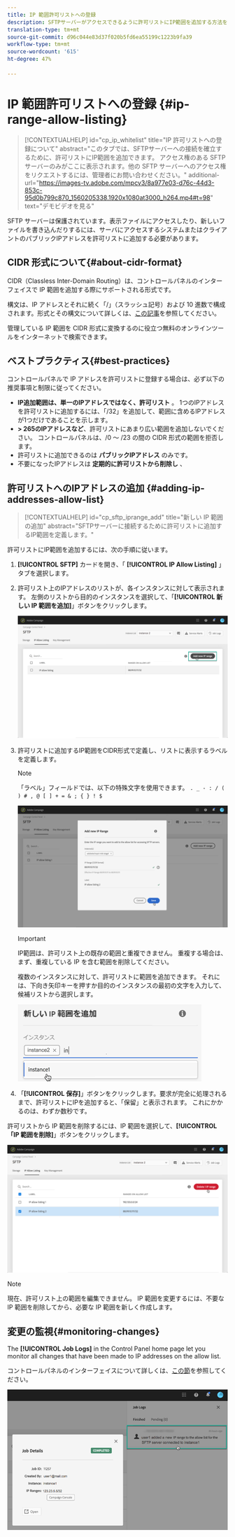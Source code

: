 ```yaml
---
title: IP 範囲許可リストへの登録
description: SFTPサーバーがアクセスできるように許可リストにIP範囲を追加する方法を説明します
translation-type: tm+mt
source-git-commit: d96c044e83d37f020b5fd6ea55199c1223b9fa39
workflow-type: tm+mt
source-wordcount: '615'
ht-degree: 47%

---
```



# IP 範囲許可リストへの登録 {#ip-range-allow-listing}

>[!CONTEXTUALHELP]
>id="cp_ip_whitelist"
>title="IP 許可リストへの登録について"
>abstract="このタブでは、SFTPサーバーへの接続を確立するために、許可リストにIP範囲を追加できます。 アクセス権のある SFTP サーバーのみがここに表示されます。他の SFTP サーバーへのアクセス権をリクエストするには、管理者にお問い合わせください。"
>additional-url="https://images-tv.adobe.com/mpcv3/8a977e03-d76c-44d3-853c-95d0b799c870_1560205338.1920x1080at3000_h264.mp4#t=98" text="デモビデオを見る"

SFTP サーバーは保護されています。表示ファイルにアクセスしたり、新しいファイルを書き込んだりするには、サーバにアクセスするシステムまたはクライアントのパブリックIPアドレスを許可リストに追加する必要があります。

## CIDR 形式について{#about-cidr-format}

CIDR（Classless Inter-Domain Routing）は、コントロールパネルのインターフェイスで IP 範囲を追加する際にサポートされる形式です。

構文は、IP アドレスとそれに続く「/」（スラッシュ記号）および 10 進数で構成されます。形式とその構文について詳しくは、[この記事](https://whatismyipaddress.com/cidr)を参照してください。

管理している IP 範囲を CIDR 形式に変換するのに役立つ無料のオンラインツールをインターネットで検索できます。

## ベストプラクティス{#best-practices}

コントロールパネルで IP アドレスを許可リストに登録する場合は、必ず以下の推奨事項と制限に従ってください。

* **IP追加範囲は、単一のIPアドレスではなく、許可リスト** 。 1つのIPアドレスを許可リストに追加するには、「/32」を追加して、範囲に含めるIPアドレスが1つだけであることを示します。
* **> 265のIPアドレスなど**、許可リストにあまり広い範囲を追加しないでください。 コントロールパネルは、/0 ～ /23 の間の CIDR 形式の範囲を拒否します。
* 許可リストに追加できるのは **パブリックIPアドレス** のみです。
* 不要になったIPアドレスは **定期的に許可リストから削除し** 、

## 許可リストへのIPアドレスの追加 {#adding-ip-addresses-allow-list}

>[!CONTEXTUALHELP]
>id="cp_sftp_iprange_add"
>title="新しい IP 範囲の追加"
>abstract="SFTPサーバーに接続するために許可リストに追加するIP範囲を定義します。"

許可リストにIP範囲を追加するには、次の手順に従います。

1. **[!UICONTROL SFTP]** カードを開き、「 **[!UICONTROL IP Allow Listing]** 」タブを選択します。
1. 許可リスト上のIPアドレスのリストが、各インスタンスに対して表示されます。 左側のリストから目的のインスタンスを選択して、「**[!UICONTROL 新しい IP 範囲を追加]**」ボタンをクリックします。

   ![](assets/control_panel_add_range.png)

1. 許可リストに追加するIP範囲をCIDR形式で定義し、リストに表示するラベルを定義します。

   >[!NOTE]
   >
   >「ラベル」フィールドでは、以下の特殊文字を使用できます。
   > `. _ - : / ( ) # , @ [ ] + = & ; { } ! $`

   ![](assets/control_panel_add_range2.png)

   >[!IMPORTANT]
   >
   >IP範囲は、許可リスト上の既存の範囲と重複できません。 重複する場合は、まず、重複している IP を含む範囲を削除してください。
   >
   >複数のインスタンスに対して、許可リストに範囲を追加できます。 それには、下向き矢印キーを押すか目的のインスタンスの最初の文字を入力して、候補リストから選択します。

   ![](assets/control_panel_add_range3.png)

1. 「**[!UICONTROL 保存]**」ボタンをクリックします。要求が完全に処理されるまで、許可リストにIPを追加すると、「保留」と表示されます。 これにかかるのは、わずか数秒です。

許可リストから IP 範囲を削除するには、IP 範囲を選択して、**[!UICONTROL 「IP 範囲を削除]**」ボタンをクリックします。

![](assets/control_panel_delete_range2.png)

>[!NOTE]
>
>現在、許可リスト上の範囲を編集できません。 IP 範囲を変更するには、不要な IP 範囲を削除してから、必要な IP 範囲を新しく作成します。

## 変更の監視{#monitoring-changes}

The **[!UICONTROL Job Logs]** in the Control Panel home page let you monitor all changes that have been made to IP addresses on the allow list.

コントロールパネルのインターフェイスについて詳しくは、[この節](../../discover/using/discovering-the-interface.md)を参照してください。

![](assets/control_panel_ip_log.png)
